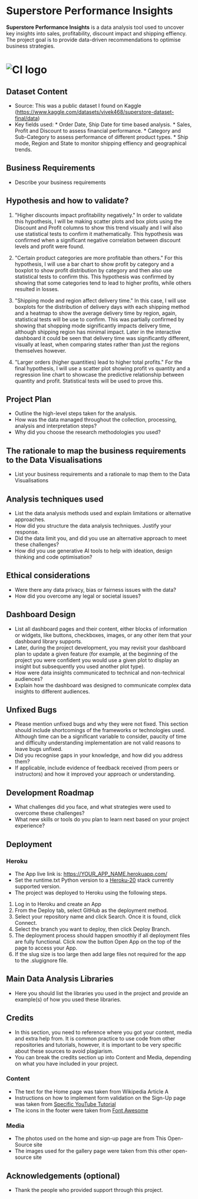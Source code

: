 # Superstore Performance Insights

**Superstore Performance Insights** is a data analysis tool used to uncover key insights into sales, profitability, discount impact and shipping effiency. The project goal is to provide data-driven recommendations to optimise business strategies.

# ![CI logo](https://codeinstitute.s3.amazonaws.com/fullstack/ci_logo_small.png)


## Dataset Content
* Source: This was a public dataset I found on Kaggle (https://www.kaggle.com/datasets/vivek468/superstore-dataset-final/data)
* Key fields used: * Order Date, Ship Date for time based analysis.
                   * Sales, Profit and Discount to assess financial performance.
                   * Category and Sub-Category to assess performance of different product types.
                   * Ship mode, Region and State to monitor shipping effiency and geographical trends.

## Business Requirements
* Describe your business requirements


## Hypothesis and how to validate?
1. "Higher discounts impact profitability negatively."
    In order to validate this hypothesis, I will be making scatter plots and box plots using the Discount and Profit columns to show this trend visually and I will also use statistical tests to confirm it mathematically.
    This hypothesis was confirmed when a significant negative correlation between discount levels and profit were found.
   
2. "Certain product categories are more profitable than others."
   For this hypothesis, I will use a bar chart to show profit by category and a boxplot to show profit distribution by category and then also use statistical tests to confirm this.
   This hypothesis was confirmed by showing that some categories tend to lead to higher profits, while others resulted in losses.

3. "Shipping mode and region affect delivery time."
   In this case, I will use boxplots for the distribution of delivery days with each shipping method and a heatmap to show the average delivery time by region, again, statistical tests will be use to confirm.
   This was partially confirmed by showing that shopping mode significantly impacts delivery time, although shipping region has minimal impact. Later in the interactive dashboard it could be seen that delivery time was significantly different, visually at least, when comparing states rather than just the regions themselves however.

4. "Larger orders (higher quantities) lead to higher total profits."
   For the final hypothesis, I will use a scatter plot showing profit vs quantity and a regression line chart to showcase the predictive relationship between quantity and profit. Statistical tests will be used to prove this.

## Project Plan
* Outline the high-level steps taken for the analysis.
* How was the data managed throughout the collection, processing, analysis and interpretation steps?
* Why did you choose the research methodologies you used?

## The rationale to map the business requirements to the Data Visualisations
* List your business requirements and a rationale to map them to the Data Visualisations

## Analysis techniques used
* List the data analysis methods used and explain limitations or alternative approaches.
* How did you structure the data analysis techniques. Justify your response.
* Did the data limit you, and did you use an alternative approach to meet these challenges?
* How did you use generative AI tools to help with ideation, design thinking and code optimisation?

## Ethical considerations
* Were there any data privacy, bias or fairness issues with the data?
* How did you overcome any legal or societal issues?

## Dashboard Design
* List all dashboard pages and their content, either blocks of information or widgets, like buttons, checkboxes, images, or any other item that your dashboard library supports.
* Later, during the project development, you may revisit your dashboard plan to update a given feature (for example, at the beginning of the project you were confident you would use a given plot to display an insight but subsequently you used another plot type).
* How were data insights communicated to technical and non-technical audiences?
* Explain how the dashboard was designed to communicate complex data insights to different audiences. 

## Unfixed Bugs
* Please mention unfixed bugs and why they were not fixed. This section should include shortcomings of the frameworks or technologies used. Although time can be a significant variable to consider, paucity of time and difficulty understanding implementation are not valid reasons to leave bugs unfixed.
* Did you recognise gaps in your knowledge, and how did you address them?
* If applicable, include evidence of feedback received (from peers or instructors) and how it improved your approach or understanding.

## Development Roadmap
* What challenges did you face, and what strategies were used to overcome these challenges?
* What new skills or tools do you plan to learn next based on your project experience? 

## Deployment
### Heroku

* The App live link is: https://YOUR_APP_NAME.herokuapp.com/ 
* Set the runtime.txt Python version to a [Heroku-20](https://devcenter.heroku.com/articles/python-support#supported-runtimes) stack currently supported version.
* The project was deployed to Heroku using the following steps.

1. Log in to Heroku and create an App
2. From the Deploy tab, select GitHub as the deployment method.
3. Select your repository name and click Search. Once it is found, click Connect.
4. Select the branch you want to deploy, then click Deploy Branch.
5. The deployment process should happen smoothly if all deployment files are fully functional. Click now the button Open App on the top of the page to access your App.
6. If the slug size is too large then add large files not required for the app to the .slugignore file.


## Main Data Analysis Libraries
* Here you should list the libraries you used in the project and provide an example(s) of how you used these libraries.


## Credits 

* In this section, you need to reference where you got your content, media and extra help from. It is common practice to use code from other repositories and tutorials, however, it is important to be very specific about these sources to avoid plagiarism. 
* You can break the credits section up into Content and Media, depending on what you have included in your project. 

### Content 

- The text for the Home page was taken from Wikipedia Article A
- Instructions on how to implement form validation on the Sign-Up page was taken from [Specific YouTube Tutorial](https://www.youtube.com/)
- The icons in the footer were taken from [Font Awesome](https://fontawesome.com/)

### Media

- The photos used on the home and sign-up page are from This Open-Source site
- The images used for the gallery page were taken from this other open-source site



## Acknowledgements (optional)
* Thank the people who provided support through this project.